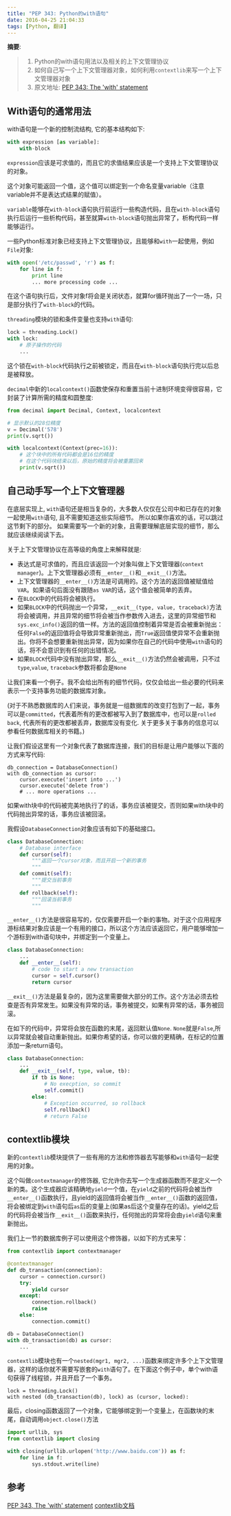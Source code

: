 ```yaml
---
title: "PEP 343: Python的with语句"
date: 2016-04-25 21:04:33
tags: [Python, 翻译]
---
```


__摘要__:

> 1. Python的with语句用法以及相关的上下文管理协议
> 2. 如何自己写一个上下文管理器对象，如何利用`contextlib`来写一个上下文管理器对象
> 3. 原文地址: [PEP 343: The 'with' statement](https://docs.python.org/release/2.5/whatsnew/pep-343.html)


<!-- more -->

## With语句的通常用法

with语句是一个新的控制流结构, 它的基本结构如下:

```py
with expression [as variable]:
    with-block
```

`expression`应该是可求值的，而且它的求值结果应该是一个支持上下文管理协议的对象。

这个对象可能返回一个值，这个值可以绑定到一个命名变量variable（注意variable并不是表达式结果的赋值）。

`variable`能够在`with-block`语句执行前运行一些构造代码，且在`with-block`语句执行后运行一些析构代码，甚至就算`with-block`语句抛出异常了，析构代码一样能够运行。

一些Python标准对象已经支持上下文管理协议，且能够和`with`一起使用，例如`File`对象:

```py
with open('/etc/passwd', 'r') as f:
    for line in f:
        print line
        ... more processing code ...
```

在这个语句执行后，文件对象f将会是关闭状态，就算for循环抛出了一个一场，只是部分执行了`with-block`的代码。

`threading`模块的锁和条件变量也支持`with`语句:

```py
lock = threading.Lock()
with lock:
    # 原子操作的代码
    ...
```

这个锁在`with-block`代码执行之前被锁定，而且在`with-block`语句执行完以后总是被释放。

`decimal`中新的`localcontext()`函数使保存和重置当前十进制环境变得很容易，它封装了计算所需的精度和圆整度:

```py
from decimal import Decimal, Context, localcontext

# 显示默认的28位精度
v = Decimal('578')
print(v.sqrt())

with localcontext(Context(prec=16)):
    # 这个块中的所有代码都会是16位的精度
    # 在这个代码块结束以后，原始的精度将会被重置回来
    print(v.sqrt())
```

## 自己动手写一个上下文管理器
在底层实现上, `with`语句还是相当复杂的，大多数人仅仅在公司中和已存在的对象一起使用`with`语句, 且不需要知道这些实际细节。
所以如果你喜欢的话，可以跳过这节剩下的部分。
如果需要写一个新的对象，且需要理解底层实现的细节，那么就应该继续阅读下去。

关于上下文管理协议在高等级的角度上来解释就是:

   + 表达式是可求值的，而且应该返回一个对象叫做上下文管理器(`context manager`)。上下文管理器必须有`__enter__()`和`__exit__()`方法。
   + 上下文管理器的`__enter__()`方法是可调用的。这个方法的返回值被赋值给`VAR`。如果语句后面没有跟随`as VAR`的话，这个值会被简单的丢弃。
   + 在`BLOCK`中的代码将会被执行。
   + 如果`BLOCK`中的代码抛出一个异常，`__exit__(type, value, traceback)`方法将会被调用，并且异常的细节将会被当作参数传入进去，这里的异常细节和`sys.exc_info()`返回的值一样。方法的返回值控制着异常是否会被重新抛出：任何`False`的返回值将会导致异常重新抛出，而`True`返回值使异常不会重新抛出。你将不会想要重新抛出异常，因为如果你在自己的代码中使用`with`语句的话，将不会意识到有任何的出错情况。
   + 如果`BLOCK`代码中没有抛出异常，那么`__exit__()`方法仍然会被调用，只不过`type`,`value`, `traceback`参数将都会是`None`

让我们来看一个例子。我不会给出所有的细节代码，仅仅会给出一些必要的代码来表示一个支持事务功能的数据库对象。

(对于不熟悉数据库的人们来说，事务就是一组数据库的改变打包到了一起，事务可以是`committed`，代表着所有的更改都被写入到了数据库中，也可以是`rolled back`, 代表所有的更改都被丢弃，数据库没有变化. 关于更多关于事务的信息可以参看任何数据库相关的书籍。)

让我们假设这里有一个对象代表了数据库连接，我们的目标是让用户能够以下面的方式来写代码:

```
db_connection = DatabaseConnection()
with db_connection as cursor:
    cursor.execute('insert into ...')
    cursor.execute('delete from')
    # ... more operations ...
```
如果with块中的代码被完美地执行了的话，事务应该被提交，否则如果with块中的代码抛出异常的话，事务应该被回滚。

我假设`DatabaseConnection`对象应该有如下的基础接口。

```py
class DatabaseConnection:
    # Database interface
    def cursor(self):
        """返回一个cursor对象，而且开启一个新的事务
        """
    def commit(self):
        """提交当前事务
        """
    def rollback(self):
        """回滚当前事务
        """
```

`__enter__()`方法是很容易写的，仅仅需要开启一个新的事物。对于这个应用程序游标结果对象应该是一个有用的接口，所以这个方法应该返回它，用户能够增加一个游标到with语句块中，并绑定到一个变量上。

```py
class DatabaseConnection:
    ...
    def __enter__(self):
        # code to start a new transaction
        cursor = self.cursor()
        return cursor
```

`__exit__()`方法是最复杂的，因为这里需要做大部分的工作。这个方法必须去检查是否有异常发生。如果没有异常的话，事务被提交，如果有异常的话，事务被回滚。

在如下的代码中，异常将会放在函数的末尾，返回默认值`None`. `None`就是`False`,所以异常就会被自动重新抛出。如果你希望的话，你可以做的更精确，在标记的位置添加一条return语句。

```py
class DatabaseConnection:
    ...
    def __exit__(self, type, value, tb):
        if tb is None:
            # No execption, so commit
            self.commit()
        else:
            # Exception occurred, so rollback
            self.rollback()
            # return False
```

## contextlib模块

新的`contextlib`模块提供了一些有用的方法和修饰器去写能够和`with`语句一起使用的对象。

这个叫做`contextmanager`的修饰器, 它允许你去写一个生成器函数而不是定义一个新的类。这个生成器应该精确地`yield`一个值，在`yield`之前的代码将会被当作`__enter__()`函数执行，且yield的返回值将会被当作`__enter__()`函数的返回值，将会被绑定到`with`语句后`as`后的变量上(如果as后这个变量存在的话)。yield之后的代码将会被当作`__exit__()`函数来执行，任何抛出的异常将会由`yield`语句来重新抛出。

我们上一节的数据库例子可以使用这个修饰器，以如下的方式来写：

```py
from contextlib import contextmanager

@contextmanager
def db_transaction(connection):
    cursor = connection.cursor()
    try:
        yield cursor
    except:
        connection.rollback()
        raise
    else:
        connection.commit()

db = DatabaseConnection()
with db_transaction(db) as cursor:
    ...
```

`contextlib`模块也有一个`nested(mgr1, mgr2, ...)`函数来绑定许多个上下文管理器，这样的话你就不需要写嵌套的`with`语句了。在下面这个例子中，单个with语句获得了线程锁，并且开启了一个事务。

```
lock = threading.Lock()
with nested (db_transaction(db), lock) as (cursor, locked):
```

最后，closing函数返回了一个对象，它能够绑定到一个变量上，在函数块的末尾，自动调用`object.close()`方法

```py
import urllib, sys
from contextlib import closing

with closing(urllib.urlopen('http://www.baidu.com')) as f:
    for line in f:
        sys.stdout.write(line)
```

## 参考

[PEP 343, The 'with' statement](http://www.python.org/peps/pep-0343.html)
[contextlib文档](https://docs.python.org/release/2.5/lib/module-contextlib.html)
